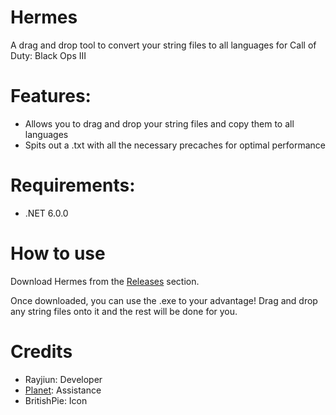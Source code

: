 # Hermes
A drag and drop tool to convert your string files to all languages for Call of Duty: Black Ops III

# Features: 
- Allows you to drag and drop your string files and copy them to all languages
- Spits out a .txt with all the necessary precaches for optimal performance

# Requirements:
- .NET 6.0.0

# How to use
Download Hermes from the [Releases](https://github.com/Rayjiun/Hermes/releases) section.

Once downloaded, you can use the .exe to your advantage! Drag and drop any string files onto it and the rest will be done for you.

# Credits
- Rayjiun: Developer
- [Planet](https://github.com/RealPlanet/): Assistance
- BritishPie: Icon

